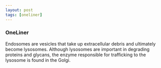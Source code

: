```yaml
---
layout: post
tags: [oneliner]
---
```



### OneLiner

Endosomes are vesicles that take up extracellular debris and ultimately become lysosomes. Although lysosomes are important in degrading proteins and glycans, the enzyme responsible for trafficking to the lysosome is found in the Golgi.
